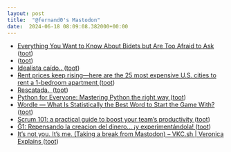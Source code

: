```yaml
---
layout: post
title:  "@fernand0's Mastodon"
date:  2024-06-18 08:09:08.382000+00:00
---
```

*  [Everything You Want to Know About Bidets but Are Too Afraid to Ask ](https://www.domino.com/content/bidet-benefits) ([toot](https://mastodon.social/@fernand0/112636601852240723))
*  [ ](https://fedi.gvisoc.com/@gabriel) ([toot](https://mastodon.social/@fernand0/112636364734470053))
*  [Idealista caído.. ](https://mastodon.social/@fernand0/112636263908022203) ([toot](https://mastodon.social/@fernand0/112636263908022203))
*  [Rent prices keep rising—here are the 25 most expensive U.S. cities to rent a 1-bedroom apartment ](https://www.cnbc.com/2022/02/28/the-25-most-expensive-us-cities-to-rent-a-1-bedroom-apartment.htm) ([toot](https://mastodon.social/@fernand0/112634988453017830))
*  [Rescatada.  ](https://avecesunafoto.wordpress.com/2024/06/17/rescatada) ([toot](https://mastodon.social/@fernand0/112633171943243728))
*  [Python for Everyone: Mastering Python the right way ](https://dev.to/smartjeff/python-for-everyone-mastering-python-the-right-way-183) ([toot](https://mastodon.social/@fernand0/112633049377179089))
*  [Wordle — What Is Statistically the Best Word to Start the Game With? ](https://medium.com/@noa_lubin/wordle-what-is-statistically-the-best-word-to-start-the-game-with-a05e6a330c1) ([toot](https://mastodon.social/@fernand0/112632877346439758))
*  [Scrum 101: a practical guide to boost your team’s productivity ](https://medium.com/@goodrebels/scrum-101-a-practical-guide-to-boost-your-teams-productivity-189460b1b57) ([toot](https://mastodon.social/@fernand0/112632589422957154))
*  [Ğ1: Repensando la creacion del dinero… ¡y experimentándola! ](https://moneda-libre.org) ([toot](https://mastodon.social/@fernand0/112632414422554561))
*  [It’s not you. It’s me. (Taking a break from Mastodon) – VKC.sh \| Veronica Explains ](https://vkc.sh/its-not-you-its-me-taking-a-break-from-mastodon) ([toot](https://mastodon.social/@fernand0/112631777651390609))
